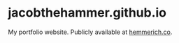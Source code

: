 # jacobthehammer.github.io
My portfolio website. Publicly available at [hemmerich.co](https://www.hemmerich.co/).
